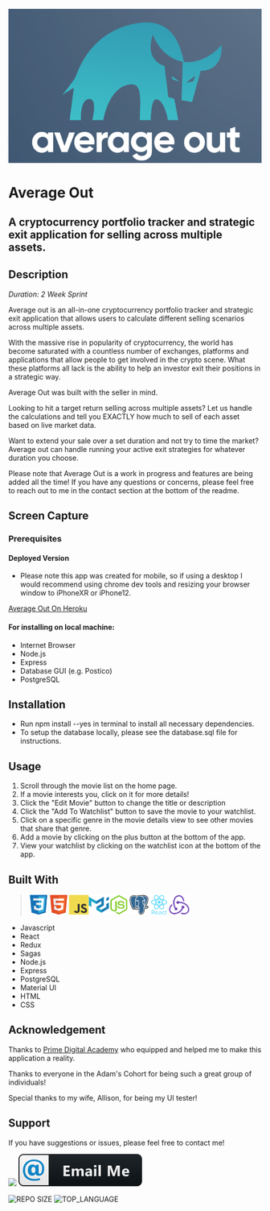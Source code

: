 ![logo](./public/images/logo.png)
# Average Out

## A cryptocurrency portfolio tracker and strategic exit application for selling across multiple assets.

## Description

_Duration: 2 Week Sprint_

Average out is an all-in-one cryptocurrency portfolio tracker and strategic exit application that allows users to calculate different selling scenarios across multiple assets.  

With the massive rise in popularity of cryptocurrency, the world has become saturated with a countless number of exchanges, platforms and applications that allow people to get involved in the crypto scene.  What these platforms all lack is the ability to help an investor exit their positions in a strategic way.

Average Out was built with the seller in mind.  

Looking to hit a target return selling across multiple assets?  Let us handle the calculations and tell you EXACTLY how much to sell of each asset based on live market data.  

Want to extend your sale over a set duration and not try to time the market?  Average out can handle running your active exit strategies for whatever duration you choose.

Please note that Average Out is a work in progress and features are being added all the time!  If you have any questions or concerns, please feel free to reach out to me in the contact section at the bottom of the readme.

## Screen Capture



### Prerequisites

#### Deployed Version
- Please note this app was created for mobile, so if using a desktop I would recommend using chrome dev tools and resizing your browser window to iPhoneXR or iPhone12.

<a href="https://average-out.herokuapp.com/">Average Out On Heroku</a>

#### For installing on local machine:

- Internet Browser
- Node.js
- Express
- Database GUI (e.g. Postico)
- PostgreSQL


## Installation

- Run npm install --yes in terminal to install all necessary dependencies.
- To setup the database locally, please see the database.sql file for instructions.

## Usage

1. Scroll through the movie list on the home page.
2. If a movie interests you, click on it for more details!
3. Click the "Edit Movie" button to change the title or description
4. Click the "Add To Watchlist" button to save the movie to your watchlist.
5. Click on a specific genre in the movie details view to see other movies that share that genre.
6. Add a movie by clicking on the plus button at the bottom of the app.
7. View your watchlist by clicking on the watchlist icon at the bottom of the app.

## Built With

><a href="https://developer.mozilla.org/en-US/docs/Web/CSS"><img src="https://raw.githubusercontent.com/devicons/devicon/master/icons/css3/css3-original.svg" height="40px" width="40px" /></a><a href="https://developer.mozilla.org/en-US/docs/Web/HTML"><img src="https://raw.githubusercontent.com/devicons/devicon/master/icons/html5/html5-original.svg" height="40px" width="40px" /></a><a href="https://developer.mozilla.org/en-US/docs/Web/JavaScript"><img src="https://raw.githubusercontent.com/devicons/devicon/master/icons/javascript/javascript-original.svg" height="40px" width="40px" /></a><a href="https://material-ui.com/"><img src="https://raw.githubusercontent.com/devicons/devicon/master/icons/materialui/materialui-original.svg" height="40px" width="40px" /></a><a href="https://nodejs.org/en/"><img src="https://raw.githubusercontent.com/devicons/devicon/master/icons/nodejs/nodejs-original.svg" height="40px" width="40px" /></a><a href="https://www.postgresql.org/"><img src="https://raw.githubusercontent.com/devicons/devicon/master/icons/postgresql/postgresql-original.svg" height="40px" width="40px" /></a><a href="https://reactjs.org/"><img src="https://raw.githubusercontent.com/devicons/devicon/master/icons/react/react-original-wordmark.svg" height="40px" width="40px" /></a><a href="https://redux.js.org/"><img src="https://raw.githubusercontent.com/devicons/devicon/master/icons/redux/redux-original.svg" height="40px" width="40px" /></a>

- Javascript
- React
- Redux
- Sagas
- Node.js
- Express
- PostgreSQL
- Material UI
- HTML
- CSS

## Acknowledgement

Thanks to [Prime Digital Academy](www.primeacademy.io) who equipped and helped me to make this application a reality. 

Thanks to everyone in the Adam's Cohort for being such a great group of individuals!

Special thanks to my wife, Allison, for being my UI tester!

## Support

If you have suggestions or issues, please feel free to contact me!

<a href="https://www.linkedin.com/in/brandon-lanier-b5678b26/"><img src="https://img.shields.io/badge/LinkedIn-0077B5?style=for-the-badge&logo=linkedin&logoColor=white" /></a>  <a href="mailto:brandonjlanier@gmail.com"><img src=https://raw.githubusercontent.com/johnturner4004/readme-generator/master/src/components/assets/images/email_me_button_icon_151852.svg /></a>




![REPO SIZE](https://img.shields.io/github/repo-size/brandon-lanier/average-out.svg?style=flat-square)
![TOP_LANGUAGE](https://img.shields.io/github/languages/top/brandon-lanier/average-out.svg?style=flat-square)

